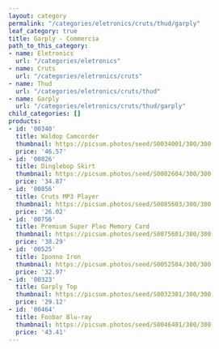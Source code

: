 ```yaml
---
layout: category
permalink: "/categories/eletronics/cruts/thud/garply"
leaf_category: true
title: Garply - Commercia
path_to_this_category:
- name: Eletronics
  url: "/categories/eletronics"
- name: Cruts
  url: "/categories/eletronics/cruts"
- name: Thud
  url: "/categories/eletronics/cruts/thud"
- name: Garply
  url: "/categories/eletronics/cruts/thud/garply"
child_categories: []
products:
- id: '00340'
  title: Waldop Camcorder
  thumbnail: https://picsum.photos/seed/S0034001/300/300
  price: '46.57'
- id: '00826'
  title: Dinglebop Skirt
  thumbnail: https://picsum.photos/seed/S0082604/300/300
  price: '34.87'
- id: '00856'
  title: Cruts MP3 Player
  thumbnail: https://picsum.photos/seed/S0085603/300/300
  price: '26.02'
- id: '00756'
  title: Premium Super Ploo Memory Card
  thumbnail: https://picsum.photos/seed/S0075601/300/300
  price: '38.29'
- id: '00525'
  title: Iponno Iron
  thumbnail: https://picsum.photos/seed/S0052504/300/300
  price: '32.97'
- id: '00323'
  title: Garply Top
  thumbnail: https://picsum.photos/seed/S0032301/300/300
  price: '29.12'
- id: '00464'
  title: Foobar Blu-ray
  thumbnail: https://picsum.photos/seed/S0046401/300/300
  price: '43.41'
---
```

